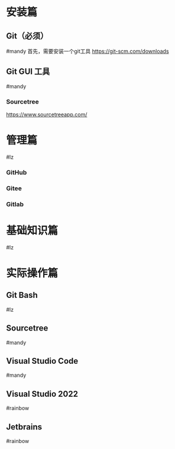 # 安装篇

## Git（必须）
#mandy
首先，需要安装一个git工具
https://git-scm.com/downloads

## Git GUI 工具
#mandy
### Sourcetree
https://www.sourcetreeapp.com/

# 管理篇
#lz
### GitHub

### Gitee

### Gitlab

# 基础知识篇
#lz

# 实际操作篇
## Git Bash
#lz

## Sourcetree
#mandy

## Visual Studio Code
#mandy

## Visual Studio 2022
#rainbow

## Jetbrains
#rainbow
